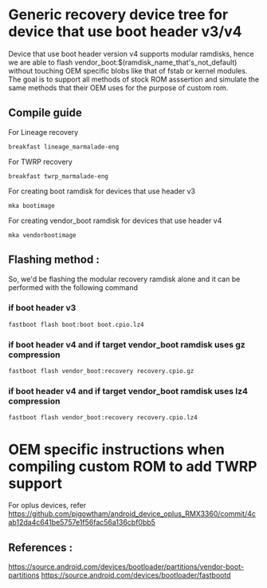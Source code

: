 # Generic recovery device tree for device that use boot header v3/v4
Device that use boot header version v4 supports modular ramdisks, hence we are able to flash vendor_boot:$(ramdisk_name_that's_not_default) without touching OEM specific blobs like that of fstab or kernel modules. The goal is to support all methods of stock ROM asssertion and simulate the same methods that their OEM uses for the purpose of custom rom.


## Compile guide
For Lineage recovery
```
breakfast lineage_marmalade-eng
```
For TWRP recovery
```
breakfast twrp_marmalade-eng
```
For creating boot ramdisk for devices that use header v3
```
mka bootimage
```
For creating vendor_boot ramdisk for devices that use header v4
```
mka vendorbootimage
```

## Flashing method :
So, we'd be flashing the modular recovery ramdisk alone and it can be performed with the following command

### if boot header v3
```
fastboot flash boot:boot boot.cpio.lz4
```
### if boot header v4 and if target vendor_boot ramdisk uses gz compression
```
fastboot flash vendor_boot:recovery recovery.cpio.gz
```
### if boot header v4 and if target vendor_boot ramdisk uses lz4 compression
```
fastboot flash vendor_boot:recovery recovery.cpio.lz4
```

# OEM specific instructions when compiling custom ROM to add TWRP support
For oplus devices, refer https://github.com/pjgowtham/android_device_oplus_RMX3360/commit/4cab12da4c641be5757e1f56fac56a136cbf0bb5

## References :
https://source.android.com/devices/bootloader/partitions/vendor-boot-partitions
https://source.android.com/devices/bootloader/fastbootd

